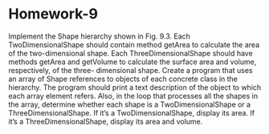 # Homework-9

Implement  the  Shape hierarchy  shown in  Fig. 9.3. Each TwoDimensionalShape
should  contain  method getArea to  calculate the area of the two-dimensional
shape.  Each  ThreeDimensionalShape should have methods getArea and getVolume
to  calculate  the surface  area  and  volume,  respectively, of  the  three-
dimensional shape. Create a program that uses an array of Shape references to
objects  of each  concrete class in the hierarchy. The program should print a
text  description of  the object to which each array element refers. Also, in
the  loop that  processes all the shapes in the array, determine whether each
shape  is  a  TwoDimensionalShape  or  a  ThreeDimensionalShape.  If  it’s  a
TwoDimensionalShape,  display  its  area. If  it’s  a  ThreeDimensionalShape,
display its area and volume.
